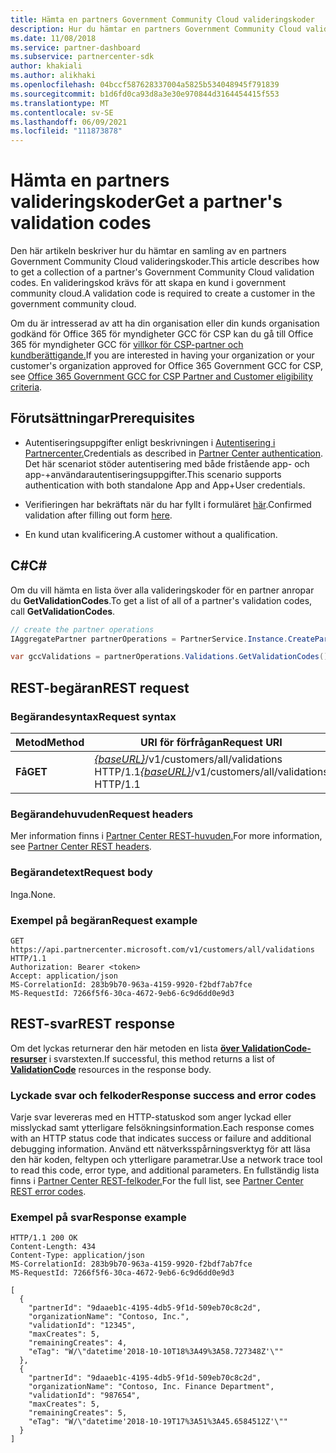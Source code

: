 ```yaml
---
title: Hämta en partners Government Community Cloud valideringskoder
description: Hur du hämtar en partners Government Community Cloud valideringskoder.
ms.date: 11/08/2018
ms.service: partner-dashboard
ms.subservice: partnercenter-sdk
author: khakiali
ms.author: alikhaki
ms.openlocfilehash: 04bccf587628337004a5825b534048945f791839
ms.sourcegitcommit: b1d6fd0ca93d8a3e30e970844d3164454415f553
ms.translationtype: MT
ms.contentlocale: sv-SE
ms.lasthandoff: 06/09/2021
ms.locfileid: "111873878"
---
```

# <a name="get-a-partners-validation-codes"></a><span data-ttu-id="0ab77-103">Hämta en partners valideringskoder</span><span class="sxs-lookup"><span data-stu-id="0ab77-103">Get a partner's validation codes</span></span>

<span data-ttu-id="0ab77-104">Den här artikeln beskriver hur du hämtar en samling av en partners Government Community Cloud valideringskoder.</span><span class="sxs-lookup"><span data-stu-id="0ab77-104">This article describes how to get a collection of a partner's Government Community Cloud validation codes.</span></span> <span data-ttu-id="0ab77-105">En valideringskod krävs för att skapa en kund i government community cloud.</span><span class="sxs-lookup"><span data-stu-id="0ab77-105">A validation code is required to create a customer in the government community cloud.</span></span>

<span data-ttu-id="0ab77-106">Om du är intresserad av att ha din organisation eller din kunds organisation godkänd för Office 365 för myndigheter GCC för CSP kan du gå till Office 365 för myndigheter GCC för [villkor för CSP-partner och kundberättigande.](/partner-center/csp-gcc-validate)</span><span class="sxs-lookup"><span data-stu-id="0ab77-106">If you are interested in having your organization or your customer's organization approved for Office 365 Government GCC for CSP, see [Office 365 Government GCC for CSP Partner and Customer eligibility criteria](/partner-center/csp-gcc-validate).</span></span>

## <a name="prerequisites"></a><span data-ttu-id="0ab77-107">Förutsättningar</span><span class="sxs-lookup"><span data-stu-id="0ab77-107">Prerequisites</span></span>

- <span data-ttu-id="0ab77-108">Autentiseringsuppgifter enligt beskrivningen i [Autentisering i Partnercenter.](partner-center-authentication.md)</span><span class="sxs-lookup"><span data-stu-id="0ab77-108">Credentials as described in [Partner Center authentication](partner-center-authentication.md).</span></span> <span data-ttu-id="0ab77-109">Det här scenariot stöder autentisering med både fristående app- och app-+användarautentiseringsuppgifter.</span><span class="sxs-lookup"><span data-stu-id="0ab77-109">This scenario supports authentication with both standalone App and App+User credentials.</span></span>

- <span data-ttu-id="0ab77-110">Verifieringen har bekräftats när du har fyllt i formuläret [här](https://products.office.com/government/eligibility-validation?ReqType=CSPPartner).</span><span class="sxs-lookup"><span data-stu-id="0ab77-110">Confirmed validation after filling out form [here](https://products.office.com/government/eligibility-validation?ReqType=CSPPartner).</span></span>

- <span data-ttu-id="0ab77-111">En kund utan kvalificering.</span><span class="sxs-lookup"><span data-stu-id="0ab77-111">A customer without a qualification.</span></span>

## <a name="c"></a><span data-ttu-id="0ab77-112">C\#</span><span class="sxs-lookup"><span data-stu-id="0ab77-112">C\#</span></span>

<span data-ttu-id="0ab77-113">Om du vill hämta en lista över alla valideringskoder för en partner anropar du **GetValidationCodes**.</span><span class="sxs-lookup"><span data-stu-id="0ab77-113">To get a list of all of a partner's validation codes, call **GetValidationCodes**.</span></span>

``` csharp
// create the partner operations
IAggregatePartner partnerOperations = PartnerService.Instance.CreatePartnerOperations(credentials);

var gccValidations = partnerOperations.Validations.GetValidationCodes();
```

## <a name="rest-request"></a><span data-ttu-id="0ab77-114">REST-begäran</span><span class="sxs-lookup"><span data-stu-id="0ab77-114">REST request</span></span>

### <a name="request-syntax"></a><span data-ttu-id="0ab77-115">Begärandesyntax</span><span class="sxs-lookup"><span data-stu-id="0ab77-115">Request syntax</span></span>

| <span data-ttu-id="0ab77-116">Metod</span><span class="sxs-lookup"><span data-stu-id="0ab77-116">Method</span></span>  | <span data-ttu-id="0ab77-117">URI för förfrågan</span><span class="sxs-lookup"><span data-stu-id="0ab77-117">Request URI</span></span>                                                                                          |
|---------|------------------------------------------------------------------------------------------------------|
| <span data-ttu-id="0ab77-118">**Få**</span><span class="sxs-lookup"><span data-stu-id="0ab77-118">**GET**</span></span> | <span data-ttu-id="0ab77-119">[*{baseURL}*](partner-center-rest-urls.md)/v1/customers/all/validations HTTP/1.1</span><span class="sxs-lookup"><span data-stu-id="0ab77-119">[*{baseURL}*](partner-center-rest-urls.md)/v1/customers/all/validations HTTP/1.1</span></span> |

### <a name="request-headers"></a><span data-ttu-id="0ab77-120">Begärandehuvuden</span><span class="sxs-lookup"><span data-stu-id="0ab77-120">Request headers</span></span>

<span data-ttu-id="0ab77-121">Mer information finns i [Partner Center REST-huvuden.](headers.md)</span><span class="sxs-lookup"><span data-stu-id="0ab77-121">For more information, see [Partner Center REST headers](headers.md).</span></span>

### <a name="request-body"></a><span data-ttu-id="0ab77-122">Begärandetext</span><span class="sxs-lookup"><span data-stu-id="0ab77-122">Request body</span></span>

<span data-ttu-id="0ab77-123">Inga.</span><span class="sxs-lookup"><span data-stu-id="0ab77-123">None.</span></span>

### <a name="request-example"></a><span data-ttu-id="0ab77-124">Exempel på begäran</span><span class="sxs-lookup"><span data-stu-id="0ab77-124">Request example</span></span>

```http
GET https://api.partnercenter.microsoft.com/v1/customers/all/validations HTTP/1.1
Authorization: Bearer <token>
Accept: application/json
MS-CorrelationId: 283b9b70-963a-4159-9920-f2bdf7ab7fce
MS-RequestId: 7266f5f6-30ca-4672-9eb6-6c9d6dd0e9d3
```

## <a name="rest-response"></a><span data-ttu-id="0ab77-125">REST-svar</span><span class="sxs-lookup"><span data-stu-id="0ab77-125">REST response</span></span>

<span data-ttu-id="0ab77-126">Om det lyckas returnerar den här metoden en lista [**över ValidationCode-resurser**](utility-resources.md#validationcode) i svarstexten.</span><span class="sxs-lookup"><span data-stu-id="0ab77-126">If successful, this method returns a list of [**ValidationCode**](utility-resources.md#validationcode) resources in the response body.</span></span>

### <a name="response-success-and-error-codes"></a><span data-ttu-id="0ab77-127">Lyckade svar och felkoder</span><span class="sxs-lookup"><span data-stu-id="0ab77-127">Response success and error codes</span></span>

<span data-ttu-id="0ab77-128">Varje svar levereras med en HTTP-statuskod som anger lyckad eller misslyckad samt ytterligare felsökningsinformation.</span><span class="sxs-lookup"><span data-stu-id="0ab77-128">Each response comes with an HTTP status code that indicates success or failure and additional debugging information.</span></span> <span data-ttu-id="0ab77-129">Använd ett nätverksspårningsverktyg för att läsa den här koden, feltypen och ytterligare parametrar.</span><span class="sxs-lookup"><span data-stu-id="0ab77-129">Use a network trace tool to read this code, error type, and additional parameters.</span></span> <span data-ttu-id="0ab77-130">En fullständig lista finns i [Partner Center REST-felkoder.](error-codes.md)</span><span class="sxs-lookup"><span data-stu-id="0ab77-130">For the full list, see [Partner Center REST error codes](error-codes.md).</span></span>

### <a name="response-example"></a><span data-ttu-id="0ab77-131">Exempel på svar</span><span class="sxs-lookup"><span data-stu-id="0ab77-131">Response example</span></span>

```http
HTTP/1.1 200 OK
Content-Length: 434
Content-Type: application/json
MS-CorrelationId: 283b9b70-963a-4159-9920-f2bdf7ab7fce
MS-RequestId: 7266f5f6-30ca-4672-9eb6-6c9d6dd0e9d3

[
  {
    "partnerId": "9daaeb1c-4195-4db5-9f1d-509eb70c8c2d",
    "organizationName": "Contoso, Inc.",
    "validationId": "12345",
    "maxCreates": 5,
    "remainingCreates": 4,
    "eTag": "W/\"datetime'2018-10-10T18%3A49%3A58.727348Z'\""
  },
  {
    "partnerId": "9daaeb1c-4195-4db5-9f1d-509eb70c8c2d",
    "organizationName": "Contoso, Inc. Finance Department",
    "validationId": "987654",
    "maxCreates": 5,
    "remainingCreates": 5,
    "eTag": "W/\"datetime'2018-10-19T17%3A51%3A45.6584512Z'\""
  }
]
```
